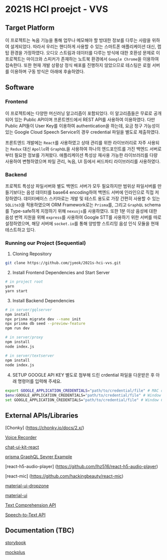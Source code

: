 # 2021S HCI proejct - VVS

## Target Platform

이 프로젝트는 녹음 기능을 통해 업무나 메모해야 할 방대한 정보를 다루는 사람을 위하여 설게되었다. 따라서 우리는 핸디하게 사용할 수 있는 스마트폰 애플리케이션 대신, 랩탑 환경을 가정하였다. 오디오 스트림과 데이터를 다루는 방식에 대한 호환성 문제로 이 프로젝트는 마이크와 스피커가 존재하는 노트북 환경에서 `Google Chrome`을 이용하여 접속한다. 또한 현재 개발 상황상 정식 배포를 진행하지 않았으므로 테스팅은 로컬 서버를 이용하며 구동 방식은 아래에 후술하였다.

## Software

### Frontend

이 프로젝트에는 다양한 머신러닝 알고리즘이 포함되었다. 이 알고리즘들은 무료로 공개되어 있는 Public API이며 프론트엔드에서 REST API를 사용하여 이용하였다. 다만 Public API들이 User Key를 이용하여 authentication을 하는데, 요금 청구 가능성이 있는 Google Cloud Speech Service의 경우 credential 파일을 별도로 제출하였다.

프론트엔드 개발에는 `React`를 사용하였고 상태 관리를 위한 라이브러리로 자주 사용되는 `Redux` 대신 `Apollo`와 `GraphQL`을 사용하여 하나의 엔드포인트를 가진 백엔드 서버로부터 필요한 정보를 가져왔다. 애플리케이션 특성상 재사용 가능한 라이브러리를 다량 사용하여 변형하였으며 파일 관리, 녹음, UI 등에서 써드파티 라이브러리를 사용하였다.

### Backend

프로젝트 특성상 파일서버와 별도 백엔드 서버가 모두 필요하지만 범위상 파일서버를 만들기보다는 음성 데이터를 base64 encoding하여 백엔드 서버에 인라인으로 직접 저장하였다. 데이터베이스 스키마로는 개발 및 테스트 용도로 가장 간편히 사용할 수 있는 `SQLite3`을 적용하였으며 ORM Framework로는 `Prisma`를, 그리고 `GraphQL` schema를 Type-safe하게 지정하기 위해 `nexusjs`를 사용하였다. 또한 1분 이상 음성에 대한 음성 번역 지원을 위해 `express`를 사용하여 Google STT를 사용하기 위한 서버를 따로 설정하였으며, 해당 서버에 `socket.io`를 통해 양방향 스트리밍 음성 인식 모듈을 현재 테스트하고 있다.

### Running our Project (Sequential)

1. Cloning Repository

```bash
git clone https://github.com/jyeok/2021s-hci-vvs.git
```

2. Install Frontend Dependencies and Start Server

```bash
# in project root
yarn
yarn start
```

3. Install Backend Dependencies

```bash
# in server/gqlserver
npm install
npx prisma migrate dev --name init
npx prisma db seed --preview-feature
npm run dev
```

```bash
# in server/proxy
npm install
node index.js
```

```bash
# in server/textserver
npm install
node index.js
```

4. SETUP GOOGLE API KEY
   별도로 첨부해 드린 crdential 파일을 다운받은 후 아래 명령어를 입력해 주세요.

```bash
export GOOGLE_APPLICATION_CREDENTIALS="path/to/credential/file" # MAC or Linux
$env:GOOGLE_APPLICATION_CREDENTIALS="path/to/credential/file" # Window Powershell
set GOOGLE_APPLICATION_CREDENTIALS="path/to/credential/file" # Window CMD
```

## External APIs/Libraries

[Chonky] (https://chonky.io/docs/2.x/)

[Voice Recorder](https://www.npmjs.com/package/react-voice-recorder)

[chat-ui-kit-react](https://github.com/chatscope/chat-ui-kit-react)

[prisma GraphQL Sevrer Example](https://github.com/prisma/prisma-examples/tree/latest/typescript/graphql)

[react-h5-audio-player] (https://github.com/lhz516/react-h5-audio-player)

[react-mic] (https://github.com/hackingbeauty/react-mic)

[material-ui-dropzone](https://yuvaleros.github.io/material-ui-dropzone/)

[material-ui](https://material-ui.com/)

[Text Comprehension API](https://www.saltlux.ai)

[Speech-to-Text API](https://cloud.google.com/speech-to-text/)

## Documentation (TBC)

[storybook](https://storybook.js.org)

[mockplus](https://www.mockplus.com)
